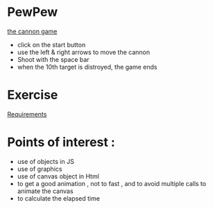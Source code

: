 # PewPew
[the cannon game](https://pierreweets.github.io/PewPew/cannon.html)

* click on the start button
* use the left & right arrows to move the cannon
* Shoot with the space bar
* when the 10th target is distroyed, the game ends

# Exercise
[Requirements](https://github.com/becodeorg/CRL-Woods-3.21/tree/master/LearningPath/02.The-Hill/11.Javascript/02.Series-2/2.Canvas)

# Points of interest :
* use of objects in JS
* use of graphics
* use of canvas object in Html
* to get a good animation , not to fast , and to avoid multiple calls to animate the canvas
* to calculate the elapsed time
